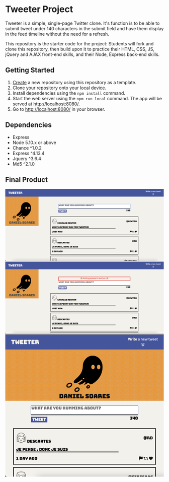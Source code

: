 # Tweeter Project

Tweeter is a simple, single-page Twitter clone. It's function is to be able to submit tweet under 140 characters in the submit field and have them display in the feed timeline without the need for a refresh.

This repository is the starter code for the project: Students will fork and clone this repository, then build upon it to practice their HTML, CSS, JS, jQuery and AJAX front-end skills, and their Node, Express back-end skills.

## Getting Started

1. [Create](https://docs.github.com/en/repositories/creating-and-managing-repositories/creating-a-repository-from-a-template) a new repository using this repository as a template.
2. Clone your repository onto your local device.
3. Install dependencies using the `npm install` command.
3. Start the web server using the `npm run local` command. The app will be served at <http://localhost:8080/>.
4. Go to <http://localhost:8080/> in your browser.

## Dependencies

- Express
- Node 5.10.x or above
- Chance ^1.0.2
- Express ^4.13.4
- Jquery ^3.6.4
- Md5 ^2.1.0

## Final Product

!["Screenshot of Tweeter Homepage"](https://github.com/Daniel7763/tweeter/blob/master/docs/homepage.png?raw=true)
!["screen shot of Tweeter Error message"](https://github.com/Daniel7763/tweeter/blob/master/docs/error.png?raw=true)
!["Screenshot of Tweeter compressed"](https://github.com/Daniel7763/tweeter/blob/master/docs/compress.png?raw=true)


